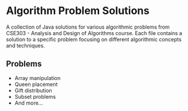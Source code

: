 # Algorithm Problem Solutions

A collection of Java solutions for various algorithmic problems from CSE303 - Analysis and Design of Algorithms course. Each file contains a solution to a specific problem focusing on different algorithmic concepts and techniques.

## Problems
- Array manipulation
- Queen placement
- Gift distribution
- Subset problems
- And more...